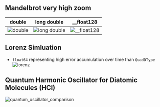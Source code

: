 ## Mandelbrot very high zoom
| double | long double | __float128 |
|--------|-------------|------------|
| ![double](https://github.com/user-attachments/assets/921aed06-fbd4-483d-b8be-a09ceb65044e) | ![long double](https://github.com/user-attachments/assets/166436a1-a4c8-4e68-b721-88d12040a47c) | ![__float128](https://github.com/user-attachments/assets/8d9b6ec8-1cea-4936-bfbb-9f79fb936158) |
## Lorenz Simluation
- `float64` representing high error accumulation over time than `QuadDType`
![lorenz](https://github.com/user-attachments/assets/7120de00-075c-4d83-9c19-e1d562f8d2ed)

## Quantum Harmonic Oscillator for Diatomic Molecules (HCl)
![quantum_oscillator_comparison](https://github.com/user-attachments/assets/1af77ee3-d3a7-4688-a9ef-ad7f83ec4e3e)

